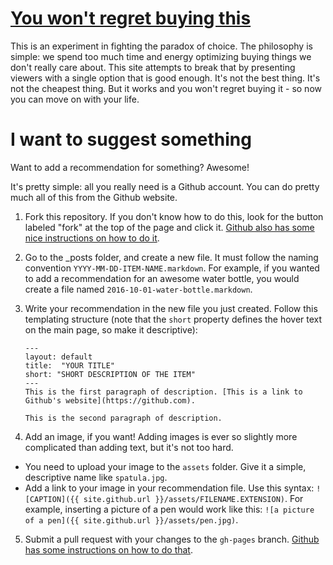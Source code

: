 # [You won't regret buying this](https://nkkl.github.io/noregrets/)
This is an experiment in fighting the paradox of choice. The philosophy is simple: we spend too much time and energy optimizing buying things we don't really care about. This site attempts to break that by presenting viewers with a single option that is good enough. It's not the best thing. It's not the cheapest thing. But it works and you won't regret buying it - so now you can move on with your life.

# I want to suggest something
Want to add a recommendation for something? Awesome!

It's pretty simple: all you really need is a Github account. You can do pretty much all of this from the Github website.

1. Fork this repository. If you don't know how to do this, look for the button labeled "fork" at the top of the page and click it. [Github also has some nice instructions on how to do it](https://help.github.com/articles/fork-a-repo/).

2. Go to the _posts folder, and create a new file. It must follow the naming convention `YYYY-MM-DD-ITEM-NAME.markdown`. For example, if you wanted to add a recommendation for an awesome water bottle, you would create a file named `2016-10-01-water-bottle.markdown`.

3. Write your recommendation in the new file you just created. Follow this templating structure (note that the `short` property defines the hover text on the main page, so make it descriptive):  
   ```
   ---  
   layout: default
   title:  "YOUR TITLE"
   short: "SHORT DESCRIPTION OF THE ITEM"
   ---
   This is the first paragraph of description. [This is a link to Github's website](https://github.com).
   
   This is the second paragraph of description.
   ```  

4. Add an image, if you want! Adding images is ever so slightly more complicated than adding text, but it's not too hard.
  * You need to upload your image to the `assets` folder. Give it a simple, descriptive name like `spatula.jpg`.
  * Add a link to your image in your recommendation file. Use this syntax: `![CAPTION]({{ site.github.url }}/assets/FILENAME.EXTENSION)`. For example, inserting a picture of a pen would work like this: `![a picture of a pen]({{ site.github.url }}/assets/pen.jpg)`.
  
5. Submit a pull request with your changes to the `gh-pages` branch. [Github has some instructions on how to do that](https://help.github.com/articles/creating-a-pull-request/).
